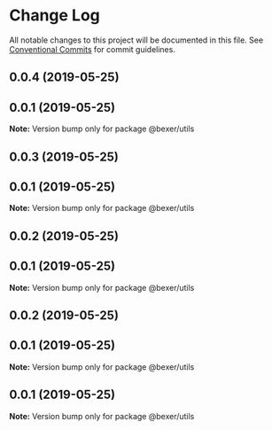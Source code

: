 # Change Log

All notable changes to this project will be documented in this file.
See [Conventional Commits](https://conventionalcommits.org) for commit guidelines.

## 0.0.4 (2019-05-25)



## 0.0.1 (2019-05-25)

**Note:** Version bump only for package @bexer/utils





## 0.0.3 (2019-05-25)



## 0.0.1 (2019-05-25)

**Note:** Version bump only for package @bexer/utils





## 0.0.2 (2019-05-25)



## 0.0.1 (2019-05-25)

**Note:** Version bump only for package @bexer/utils





## 0.0.2 (2019-05-25)



## 0.0.1 (2019-05-25)

**Note:** Version bump only for package @bexer/utils





## 0.0.1 (2019-05-25)

**Note:** Version bump only for package @bexer/utils
